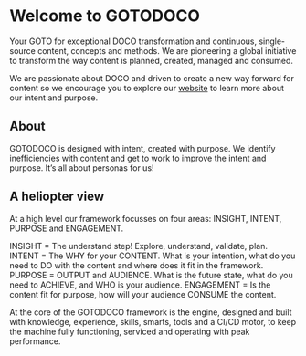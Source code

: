 # Welcome to GOTODOCO

Your GOTO for exceptional DOCO transformation and continuous, single-source content, concepts and methods. We are pioneering a global initiative to transform the way content is planned, created, managed and consumed. 

We are passionate about DOCO and driven to create a new way forward for content so we encourage you to explore our [website](https://gotodoco.com) to learn more about our intent and purpose. 

## About

GOTODOCO is designed with intent, created with purpose. 
We identify inefficiencies with content and get to work to improve the intent and purpose. 
It’s all about personas for us!

## A heliopter view

At a high level our framework focusses on four areas: INSIGHT, INTENT, PURPOSE and ENGAGEMENT.

INSIGHT = The understand step! Explore, understand, validate, plan.
INTENT = The WHY for your CONTENT. What is your intention, what do you need to DO with the content and where does it fit in the framework.
PURPOSE = OUTPUT and AUDIENCE. What is the future state, what do you need to ACHIEVE, and WHO is your audience. 
ENGAGEMENT = Is the content fit for purpose, how will your audience CONSUME the content.

At the core of the GOTODOCO framework is the engine, designed and built with knowledge, experience, skills, smarts, tools and a CI/CD motor, to keep the machine fully functioning, serviced and operating with peak performance.


